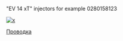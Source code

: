 "EV 14 xT" injectors for example 0280158123

[![x](http://img.youtube.com/vi/e2SG5xNeZmI/0.jpg)](http://www.youtube.com/watch?v=e2SG5xNeZmI "Injector Insert")

[Проводка ](https://disk.yandex.ru/i/SOGAFhDfFwNaLQ)
